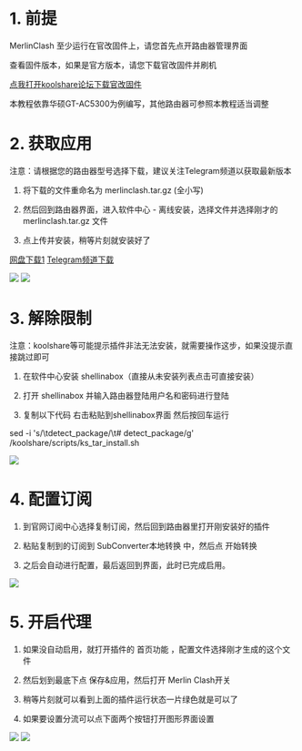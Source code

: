 
# 1. 前提

MerlinClash 至少运行在官改固件上，请您首先点开路由器管理界面 

查看固件版本，如果是官方版本，请您下载官改固件并刷机

[点我打开koolshare论坛下载官改固件](https://firmware.koolshare.cn/)

本教程依靠华硕GT-AC5300为例编写，其他路由器可参照本教程适当调整


# 2. 获取应用
注意：请根据您的路由器型号选择下载，建议关注Telegram频道以获取最新版本 

1. 将下载的文件重命名为 merlinclash.tar.gz  (全小写)

2. 然后回到路由器界面，进入软件中心 - 离线安装，选择文件并选择刚才的 merlinclash.tar.gz 文件

3. 点上传并安装，稍等片刻就安装好了

[网盘下载1](https://www.lanzoui.com/b07xyfrtg)
[Telegram频道下载](https://t.me/merlinclashcat/241)

![](https://pic.233.mx/images/2021/05/06/YcRWrTEfJ5OGHnI.png)
![](https://pic.233.mx/images/2021/05/06/VdB7QYqwTJI4vum.png)

# 3. 解除限制

注意：koolshare等可能提示插件非法无法安装，就需要操作这步，如果没提示直接跳过即可

1. 在软件中心安装 shellinabox（直接从未安装列表点击可直接安装）

2. 打开 shellinabox  并输入路由器登陆用户名和密码进行登陆

3. 复制以下代码  右击粘贴到shellinabox界面 然后按回车运行

sed -i 's/\tdetect_package/\t# detect_package/g' /koolshare/scripts/ks_tar_install.sh

![](https://pic.233.mx/images/2021/05/06/4zi8g3TtRKS5W9I.png)

# 4. 配置订阅

1. 到官网订阅中心选择复制订阅，然后回到路由器里打开刚安装好的插件 

2. 粘贴复制到的订阅到 SubConverter本地转换 中，然后点 开始转换 

3. 之后会自动进行配置，最后返回到界面，此时已完成启用。

![](https://pic.233.mx/images/2021/05/06/yaspmM3K2Tko1xP.png)

# 5. 开启代理

1. 如果没自动启用，就打开插件的 首页功能 ，配置文件选择刚才生成的这个文件

2. 然后划到最底下点 保存&amp;应用，然后打开 Merlin Clash开关

3. 稍等片刻就可以看到上面的插件运行状态一片绿色就是可以了

4. 如果要设置分流可以点下面两个按钮打开图形界面设置

![](https://pic.233.mx/images/2021/05/06/SpElh7nFOq3stGQ.png)
![](https://pic.233.mx/images/2021/05/06/kaq2RwZQ69yFhTX.png)